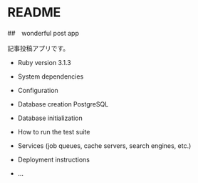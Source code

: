 # README

##　wonderful post app

記事投稿アプリです。

* Ruby version
  3.1.3

* System dependencies

* Configuration

* Database creation
  PostgreSQL

* Database initialization

* How to run the test suite

* Services (job queues, cache servers, search engines, etc.)

* Deployment instructions

* ...
